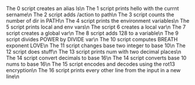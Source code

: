 The 0 script creates an alias ls\n
The 1 script prints hello with the currnt sername\n
The 2 script adds /action to path\n
The 3 script counts the number of dir in PATH\n
The 4 script prints the environment variables\n
The 5 script prints local and env vars\n
The script 6 creates a local var\n
The 7 script creates a global var\n
The 8 script adds 128 to a variable\n
The 9 script divides POWER by DIVIDE var\n
The 10 script computes BREATH exponent LOVE\n
The 11 script changes base two integer to base 10\n
The 12 script does stuff\n
The 13 script prints num with two decimal places\n
The 14 script convert decimals to base 16\n
The 14 script converts base 10 nums to base 16\n
The 15 script encodes and decodes using the rot13 encryption\n
The 16 script prints every other line from the input in a new line\n
